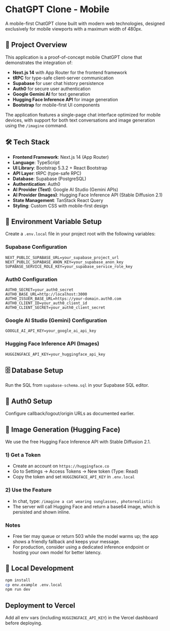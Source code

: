 # ChatGPT Clone - Mobile

A mobile-first ChatGPT clone built with modern web technologies, designed exclusively for mobile viewports with a maximum width of 480px.

## 🚀 Project Overview

This application is a proof-of-concept mobile ChatGPT clone that demonstrates the integration of:

- **Next.js 14** with App Router for the frontend framework
- **tRPC** for type-safe client-server communication
- **Supabase** for user chat history persistence
- **Auth0** for secure user authentication
- **Google Gemini AI** for text generation
- **Hugging Face Inference API** for image generation
- **Bootstrap** for mobile-first UI components

The application features a single-page chat interface optimized for mobile devices, with support for both text conversations and image generation using the `/imagine` command.

## 🛠️ Tech Stack

- **Frontend Framework**: Next.js 14 (App Router)
- **Language**: TypeScript
- **UI Library**: Bootstrap 5.3.2 + React Bootstrap
- **API Layer**: tRPC (type-safe RPC)
- **Database**: Supabase (PostgreSQL)
- **Authentication**: Auth0
- **AI Provider (Text)**: Google AI Studio (Gemini APIs)
- **AI Provider (Images)**: Hugging Face Inference API (Stable Diffusion 2.1)
- **State Management**: TanStack React Query
- **Styling**: Custom CSS with mobile-first design

## 🔧 Environment Variable Setup

Create a `.env.local` file in your project root with the following variables:

### Supabase Configuration
```env
NEXT_PUBLIC_SUPABASE_URL=your_supabase_project_url
NEXT_PUBLIC_SUPABASE_ANON_KEY=your_supabase_anon_key
SUPABASE_SERVICE_ROLE_KEY=your_supabase_service_role_key
```

### Auth0 Configuration
```env
AUTH0_SECRET=your_auth0_secret
AUTH0_BASE_URL=http://localhost:3000
AUTH0_ISSUER_BASE_URL=https://your-domain.auth0.com
AUTH0_CLIENT_ID=your_auth0_client_id
AUTH0_CLIENT_SECRET=your_auth0_client_secret
```

### Google AI Studio (Gemini) Configuration
```env
GOOGLE_AI_API_KEY=your_google_ai_api_key
```

### Hugging Face Inference API (Images)
```env
HUGGINGFACE_API_KEY=your_huggingface_api_key
```

## 🗄️ Database Setup

Run the SQL from `supabase-schema.sql` in your Supabase SQL editor.

## 🔐 Auth0 Setup

Configure callback/logout/origin URLs as documented earlier.

## 🤖 Image Generation (Hugging Face)

We use the free Hugging Face Inference API with Stable Diffusion 2.1.

### 1) Get a Token
- Create an account on `https://huggingface.co`
- Go to Settings → Access Tokens → New token (Type: Read)
- Copy the token and set `HUGGINGFACE_API_KEY` in `.env.local`

### 2) Use the Feature
- In chat, type: `/imagine a cat wearing sunglasses, photorealistic`
- The server will call Hugging Face and return a base64 image, which is persisted and shown inline.

### Notes
- Free tier may queue or return 503 while the model warms up; the app shows a friendly fallback and keeps your message.
- For production, consider using a dedicated inference endpoint or hosting your own model for better latency.

## 🚀 Local Development

```bash
npm install
cp env.example .env.local
npm run dev
```

## Deployment to Vercel

Add all env vars (including `HUGGINGFACE_API_KEY`) in the Vercel dashboard before deploying.
